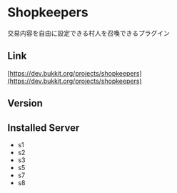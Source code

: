 # Shopkeepers
交易内容を自由に設定できる村人を召喚できるプラグイン

## Link
[https://dev.bukkit.org/projects/shopkeepers](https://dev.bukkit.org/projects/shopkeepers)

## Version

## Installed Server
- s1
- s2
- s3
- s5
- s7
- s8